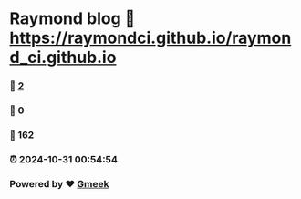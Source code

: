 # Raymond blog :link: https://raymondci.github.io/raymond_ci.github.io 
### :page_facing_up: [2](https://raymondci.github.io/raymond_ci.github.io/tag.html) 
### :speech_balloon: 0 
### :hibiscus: 162 
### :alarm_clock: 2024-10-31 00:54:54 
### Powered by :heart: [Gmeek](https://github.com/Meekdai/Gmeek)
